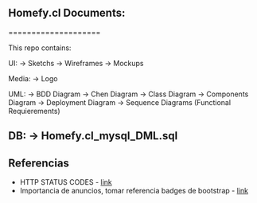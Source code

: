 ## Homefy.cl Documents:
====================

This repo contains:

UI:
-> Sketchs
-> Wireframes
-> Mockups

Media:
-> Logo

UML:
-> BDD Diagram
-> Chen Diagram
-> Class Diagram
-> Components Diagram
-> Deployment Diagram
-> Sequence Diagrams (Functional Requierements)

DB:
-> Homefy.cl_mysql_DML.sql
---

## Referencias

+ HTTP STATUS CODES - [link](https://www.restapitutorial.com/httpstatuscodes.html)
+ Importancia de anuncios, tomar referencia badges de bootstrap - [link](https://www.w3schools.com/bootstrap4/bootstrap_badges.asp)
